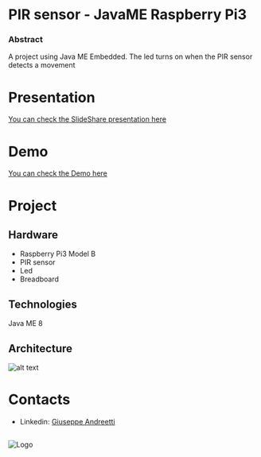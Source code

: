 # PIR sensor - JavaME Raspberry Pi3

### Abstract
A project using Java ME Embedded. 
The led turns on when the PIR sensor detects a movement

# Presentation
[You can check the SlideShare presentation here](https://www.slideshare.net/GiuseppeAndreetti/java-me-embedded-97215811)

# Demo
[You can check the Demo here](https://www.youtube.com/watch?v=n07cy0U435c&t=32s)

# Project 

## Hardware

+ Raspberry Pi3 Model B
+ PIR sensor
+ Led
+ Breadboard

## Technologies 

Java ME 8

## Architecture
![alt text](https://preview.ibb.co/gjFrso/Schermata_2018_06_10_alle_01_12_32.png)

# Contacts
+ Linkedin: [Giuseppe Andreetti](https://www.linkedin.com/in/giuseppe-andreetti/)  
##
![Logo](https://preview.ibb.co/ebyZCo/logo_rosso_sapienza.png)


